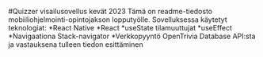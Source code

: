 #Quizzer visailusovellus  kevät 2023
Tämä on readme-tiedosto mobiiliohjelmointi-opintojakson lopputyölle.
Sovelluksessa käytetyt teknologiat:
*React Native
*React
*useState tilamuuttujat
*useEffect
*Navigaationa Stack-navigator
*Verkkopyyntö OpenTrivia Database API:sta ja vastauksena tulleen tiedon esittäminen

